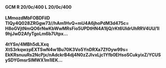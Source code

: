 #### GCM R 20/0c/400 L 20/0c/400
**LMmozdMbFOBDFilD**<br/>**TlQy4Q028ZRGgw73//hAm1HvQ+mU4A6jhoPdM3d475c=**<br/>**H8oGVjtNmQO6rNwKbWwMRsFio5UPDtHN4A1IjQ/rKt6UldrUhRRV4UU/1I9hjJwD2AfyTgoLm6b7Utpx...**<br/><br/>
**4tYSn/4MBh5dLXxq**<br/>**XtS3rkqwzpEXTSwN4w1Bu70K3Vo5YnDRXa7ZfOyw99s=**<br/>**EkKRsnuuRs2NcPjx/nAdckrB4dj4N0zZJIvxLjc1Yfb0EHsoSCukyixZ/YCUSySDYGmsrSIMWX1m1IEK...**